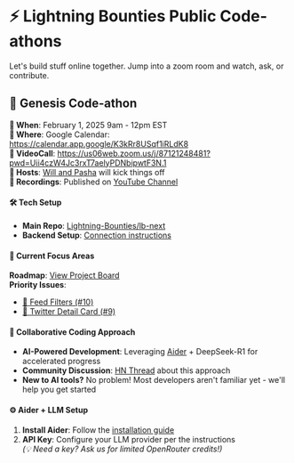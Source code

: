 # ⚡ Lightning Bounties Public Code-athons

Let's build stuff online together. Jump into a zoom room and watch, ask, or contribute.

## 🚀 Genesis Code-athon
**📅 When**: February 1, 2025 9am - 12pm EST  
**🔗 Where**: Google Calendar: https://calendar.app.google/K3kRr8USqf1iRLdK8  
**🎥 VideoCall**: https://us06web.zoom.us/j/87121248481?pwd=Uii4czW4Jc3rxT7aelyPDNbipwtF3N.1  
**👥 Hosts**: [Will and Pasha](https://www.lightningbounties.com/team) will kick things off  
**🎥 Recordings**: Published on [YouTube Channel](https://www.youtube.com/@LightningBounties)


#### 🛠️ Tech Setup
- **Main Repo**: [Lightning-Bounties/lb-next](https://github.com/Lightning-Bounties/lb-next)
- **Backend Setup**: [Connection instructions](https://docs.lightningbounties.com/docs/solve-a-bounty/working-on-opensource-frontend-lb-next)  

#### 📌 Current Focus Areas
**Roadmap**: [View Project Board](https://github.com/orgs/Lightning-Bounties/projects/2/views/1)  
**Priority Issues**:
- [🔧 Feed Filters (#10)](https://github.com/Lightning-Bounties/progress-tracker/issues/10)
- [🔧 Twitter Detail Card (#9)](https://github.com/Lightning-Bounties/progress-tracker/issues/9)

#### 🌟 Collaborative Coding Approach
- **AI-Powered Development**: Leveraging [Aider](https://aider.chat) + DeepSeek-R1 for accelerated progress  
- **Community Discussion**: [HN Thread](https://news.ycombinator.com/item?id=42852866) about this approach  
- **New to AI tools?** No problem! Most developers aren't familiar yet - we'll help you get started

#### ⚙️ Aider + LLM Setup
1. **Install Aider**: Follow the [installation guide](https://aider.chat/docs/install.html)
2. **API Key**: Configure your LLM provider per the instructions  
   *(💡 Need a key? Ask us for limited OpenRouter credits!)*
